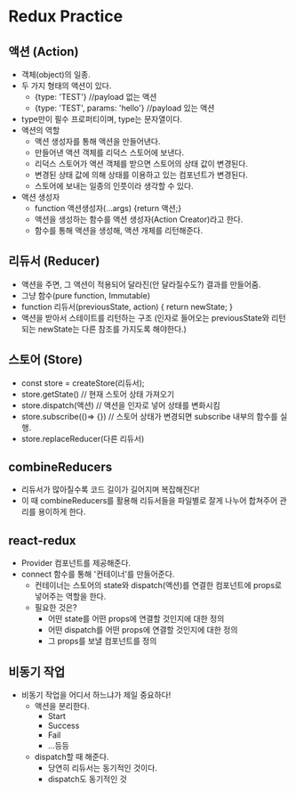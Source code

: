 # Redux Practice

## 액션 (Action)

- 객체(object)의 일종.
- 두 가지 형태의 액션이 있다.
  - {type: 'TEST'} //payload 없는 액션
  - {type: 'TEST', params: 'hello'} //payload 있는 액션
- type만이 필수 프로퍼티이며, type는 문자열이다.
- 액션의 역할
  - 액션 생성자를 통해 액션을 만들어낸다.
  - 만들어낸 액션 객체를 리덕스 스토어에 보낸다.
  - 리덕스 스토어가 액션 객체를 받으면 스토어의 상태 값이 변경된다.
  - 변경된 상태 값에 의해 상태를 이용하고 있는 컴포넌트가 변경된다.
  - 스토어에 보내는 일종의 인풋이라 생각할 수 있다.
- 액션 생성자
  - function 액션생성자(...args) {return 액션;}
  - 액션을 생성하는 함수를 액션 생성자(Action Creator)라고 한다.
  - 함수를 통해 액션을 생성해, 액션 개체를 리턴해준다.

## 리듀서 (Reducer)

- 액션을 주면, 그 액션이 적용되어 달라진(안 달라질수도?) 결과를 만들어줌.
- 그냥 함수(pure function, Immutable)
- function 리듀서(previousState, action) {
  return newState;
  }
- 액션을 받아서 스테이트를 리턴하는 구조 (인자로 들어오는 previousState와 리턴되는 newState는 다른 참조를 가지도록 해야한다.)

## 스토어 (Store)

- const store = createStore(리듀서);
- store.getState() // 현재 스토어 상태 가져오기
- store.dispatch(액션) // 액션을 인자로 넣어 상태를 변화시킴
- store.subscribe(()=> {}) // 스토어 상태가 변경되면 subscribe 내부의 함수를 실행.
- store.replaceReducer(다른 리듀서)

## combineReducers

- 리듀서가 많아질수록 코드 길이가 길어지며 복잡해진다!
- 이 때 combineReducers를 활용해 리듀서들을 파일별로 잘게 나누어 합쳐주어 관리를 용이하게 한다.

## react-redux

- Provider 컴포넌트를 제공해준다.
- connect 함수를 통해 '컨테이너'를 만들어준다.
  - 컨테이너는 스토어의 state와 dispatch(액션)를 연결한 컴포넌트에 props로 넣어주는 역할을 한다.
  - 필요한 것은?
    - 어떤 state를 어떤 props에 연결할 것인지에 대한 정의
    - 어떤 dispatch를 어떤 props에 연결할 것인지에 대한 정의
    - 그 props를 보낼 컴포넌트를 정의

## 비동기 작업

- 비동기 작업을 어디서 하느냐가 제일 중요하다!
  - 액션을 분리한다.
    - Start
    - Success
    - Fail
    - ...등등
  - dispatch할 때 해준다.
    - 당연히 리듀서는 동기적인 것이다.
    - dispatch도 동기적인 것
